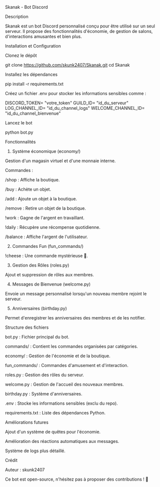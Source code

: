Skanak - Bot Discord

Description

Skanak est un bot Discord personnalisé conçu pour être utilisé sur un seul serveur. Il propose des fonctionnalités d'économie, de gestion de salons, d'interactions amusantes et bien plus.

Installation et Configuration

Clonez le dépôt

git clone https://github.com/skunk2407/Skanak.git
cd Skanak

Installez les dépendances

pip install -r requirements.txt

Créez un fichier .env pour stocker les informations sensibles comme :

DISCORD_TOKEN= "votre_token"
GUILD_ID= "id_du_serveur"
LOG_CHANNEL_ID= "id_du_channel_logs"
WELCOME_CHANNEL_ID= "id_du_channel_bienvenue"

Lancez le bot

python bot.py

Fonctionnalités

1. Système économique (economy/)

Gestion d'un magasin virtuel et d'une monnaie interne.

Commandes :

/shop : Affiche la boutique.

/buy <objet> : Achète un objet.

/add <objet> : Ajoute un objet à la boutique.

/remove <objet> : Retire un objet de la boutique.

!work : Gagne de l'argent en travaillant.

!daily : Récupère une récompense quotidienne.

/balance : Affiche l'argent de l'utilisateur.

2. Commandes Fun (fun_commands/)

!cheese : Une commande mystérieuse 🧀.

3. Gestion des Rôles (roles.py)

Ajout et suppression de rôles aux membres.

4. Messages de Bienvenue (welcome.py)

Envoie un message personnalisé lorsqu'un nouveau membre rejoint le serveur.

5. Anniversaires (birthday.py)

Permet d'enregistrer les anniversaires des membres et de les notifier.

Structure des fichiers

bot.py : Fichier principal du bot.

commands/ : Contient les commandes organisées par catégories.

economy/ : Gestion de l'économie et de la boutique.

fun_commands/ : Commandes d'amusement et d'interaction.

roles.py : Gestion des rôles du serveur.

welcome.py : Gestion de l'accueil des nouveaux membres.

birthday.py : Système d'anniversaires.

.env : Stocke les informations sensibles (exclu du repo).

requirements.txt : Liste des dépendances Python.

Améliorations futures

Ajout d'un système de quêtes pour l'économie.

Amélioration des réactions automatiques aux messages.

Système de logs plus détaillé.

Crédit

Auteur : skunk2407

Ce bot est open-source, n'hésitez pas à proposer des contributions ! 💪

